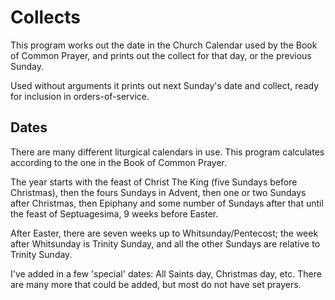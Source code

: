 # Collects
This program works out the date in the Church Calendar used by the
Book of Common Prayer, and prints out the collect for that day, or the
previous Sunday.

Used without arguments it prints out next Sunday's date and collect,
ready for inclusion in orders-of-service.

## Dates
There are many different liturgical calendars in use.  This program
calculates according to the one in the Book of Common Prayer.

The year starts with the feast of Christ The King (five Sundays before
Christmas),  then the fours Sundays in Advent, then one or two Sundays
after Christmas, then Epiphany and some number of Sundays after that
until the feast of Septuagesima, 9 weeks before Easter.

After Easter, there are seven weeks up to Whitsunday/Pentecost; the
week after Whitsunday is Trinity Sunday, and all the other Sundays are
relative to Trinity Sunday.

I've added in a few 'special' dates: All Saints day, Christmas day,
etc.  There are many more that could be added, but most do not have
set prayers.
